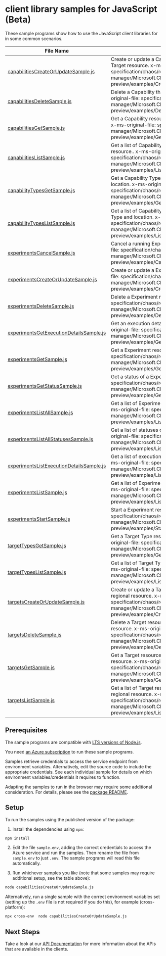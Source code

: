 # client library samples for JavaScript (Beta)

These sample programs show how to use the JavaScript client libraries for in some common scenarios.

| **File Name**                                                                     | **Description**                                                                                                                                                                                                      |
| --------------------------------------------------------------------------------- | -------------------------------------------------------------------------------------------------------------------------------------------------------------------------------------------------------------------- |
| [capabilitiesCreateOrUpdateSample.js][capabilitiescreateorupdatesample]           | Create or update a Capability resource that extends a Target resource. x-ms-original-file: specification/chaos/resource-manager/Microsoft.Chaos/preview/2022-10-01-preview/examples/CreateOrUpdateACapability.json   |
| [capabilitiesDeleteSample.js][capabilitiesdeletesample]                           | Delete a Capability that extends a Target resource. x-ms-original-file: specification/chaos/resource-manager/Microsoft.Chaos/preview/2022-10-01-preview/examples/DeleteACapability.json                              |
| [capabilitiesGetSample.js][capabilitiesgetsample]                                 | Get a Capability resource that extends a Target resource. x-ms-original-file: specification/chaos/resource-manager/Microsoft.Chaos/preview/2022-10-01-preview/examples/GetACapability.json                           |
| [capabilitiesListSample.js][capabilitieslistsample]                               | Get a list of Capability resources that extend a Target resource.. x-ms-original-file: specification/chaos/resource-manager/Microsoft.Chaos/preview/2022-10-01-preview/examples/ListCapabilities.json                |
| [capabilityTypesGetSample.js][capabilitytypesgetsample]                           | Get a Capability Type resource for given Target Type and location. x-ms-original-file: specification/chaos/resource-manager/Microsoft.Chaos/preview/2022-10-01-preview/examples/GetACapabilityType.json              |
| [capabilityTypesListSample.js][capabilitytypeslistsample]                         | Get a list of Capability Type resources for given Target Type and location. x-ms-original-file: specification/chaos/resource-manager/Microsoft.Chaos/preview/2022-10-01-preview/examples/ListCapabilityTypes.json    |
| [experimentsCancelSample.js][experimentscancelsample]                             | Cancel a running Experiment resource. x-ms-original-file: specification/chaos/resource-manager/Microsoft.Chaos/preview/2022-10-01-preview/examples/CancelAExperiment.json                                            |
| [experimentsCreateOrUpdateSample.js][experimentscreateorupdatesample]             | Create or update a Experiment resource. x-ms-original-file: specification/chaos/resource-manager/Microsoft.Chaos/preview/2022-10-01-preview/examples/CreateOrUpdateAExperiment.json                                  |
| [experimentsDeleteSample.js][experimentsdeletesample]                             | Delete a Experiment resource. x-ms-original-file: specification/chaos/resource-manager/Microsoft.Chaos/preview/2022-10-01-preview/examples/DeleteAExperiment.json                                                    |
| [experimentsGetExecutionDetailsSample.js][experimentsgetexecutiondetailssample]   | Get an execution detail of a Experiment resource. x-ms-original-file: specification/chaos/resource-manager/Microsoft.Chaos/preview/2022-10-01-preview/examples/GetAExperimentExecutionDetails.json                   |
| [experimentsGetSample.js][experimentsgetsample]                                   | Get a Experiment resource. x-ms-original-file: specification/chaos/resource-manager/Microsoft.Chaos/preview/2022-10-01-preview/examples/GetAExperiment.json                                                          |
| [experimentsGetStatusSample.js][experimentsgetstatussample]                       | Get a status of a Experiment resource. x-ms-original-file: specification/chaos/resource-manager/Microsoft.Chaos/preview/2022-10-01-preview/examples/GetAExperimentStatus.json                                        |
| [experimentsListAllSample.js][experimentslistallsample]                           | Get a list of Experiment resources in a subscription. x-ms-original-file: specification/chaos/resource-manager/Microsoft.Chaos/preview/2022-10-01-preview/examples/ListExperimentsInASubscription.json               |
| [experimentsListAllStatusesSample.js][experimentslistallstatusessample]           | Get a list of statuses of a Experiment resource. x-ms-original-file: specification/chaos/resource-manager/Microsoft.Chaos/preview/2022-10-01-preview/examples/ListExperimentStatuses.json                            |
| [experimentsListExecutionDetailsSample.js][experimentslistexecutiondetailssample] | Get a list of execution details of a Experiment resource. x-ms-original-file: specification/chaos/resource-manager/Microsoft.Chaos/preview/2022-10-01-preview/examples/ListExperimentExecutionsDetails.json          |
| [experimentsListSample.js][experimentslistsample]                                 | Get a list of Experiment resources in a resource group. x-ms-original-file: specification/chaos/resource-manager/Microsoft.Chaos/preview/2022-10-01-preview/examples/ListExperimentsInAResourceGroup.json            |
| [experimentsStartSample.js][experimentsstartsample]                               | Start a Experiment resource. x-ms-original-file: specification/chaos/resource-manager/Microsoft.Chaos/preview/2022-10-01-preview/examples/StartAExperiment.json                                                      |
| [targetTypesGetSample.js][targettypesgetsample]                                   | Get a Target Type resources for given location. x-ms-original-file: specification/chaos/resource-manager/Microsoft.Chaos/preview/2022-10-01-preview/examples/GetATargetType.json                                     |
| [targetTypesListSample.js][targettypeslistsample]                                 | Get a list of Target Type resources for given location. x-ms-original-file: specification/chaos/resource-manager/Microsoft.Chaos/preview/2022-10-01-preview/examples/ListTargetTypes.json                            |
| [targetsCreateOrUpdateSample.js][targetscreateorupdatesample]                     | Create or update a Target resource that extends a tracked regional resource. x-ms-original-file: specification/chaos/resource-manager/Microsoft.Chaos/preview/2022-10-01-preview/examples/CreateOrUpdateATarget.json |
| [targetsDeleteSample.js][targetsdeletesample]                                     | Delete a Target resource that extends a tracked regional resource. x-ms-original-file: specification/chaos/resource-manager/Microsoft.Chaos/preview/2022-10-01-preview/examples/DeleteATarget.json                   |
| [targetsGetSample.js][targetsgetsample]                                           | Get a Target resource that extends a tracked regional resource. x-ms-original-file: specification/chaos/resource-manager/Microsoft.Chaos/preview/2022-10-01-preview/examples/GetATarget.json                         |
| [targetsListSample.js][targetslistsample]                                         | Get a list of Target resources that extend a tracked regional resource. x-ms-original-file: specification/chaos/resource-manager/Microsoft.Chaos/preview/2022-10-01-preview/examples/ListTargets.json                |

## Prerequisites

The sample programs are compatible with [LTS versions of Node.js](https://github.com/nodejs/release#release-schedule).

You need [an Azure subscription][freesub] to run these sample programs.

Samples retrieve credentials to access the service endpoint from environment variables. Alternatively, edit the source code to include the appropriate credentials. See each individual sample for details on which environment variables/credentials it requires to function.

Adapting the samples to run in the browser may require some additional consideration. For details, please see the [package README][package].

## Setup

To run the samples using the published version of the package:

1. Install the dependencies using `npm`:

```bash
npm install
```

2. Edit the file `sample.env`, adding the correct credentials to access the Azure service and run the samples. Then rename the file from `sample.env` to just `.env`. The sample programs will read this file automatically.

3. Run whichever samples you like (note that some samples may require additional setup, see the table above):

```bash
node capabilitiesCreateOrUpdateSample.js
```

Alternatively, run a single sample with the correct environment variables set (setting up the `.env` file is not required if you do this), for example (cross-platform):

```bash
npx cross-env  node capabilitiesCreateOrUpdateSample.js
```

## Next Steps

Take a look at our [API Documentation][apiref] for more information about the APIs that are available in the clients.

[capabilitiescreateorupdatesample]: https://github.com/Azure/azure-sdk-for-js/blob/main/sdk/chaos/arm-chaos/samples/v1-beta/javascript/capabilitiesCreateOrUpdateSample.js
[capabilitiesdeletesample]: https://github.com/Azure/azure-sdk-for-js/blob/main/sdk/chaos/arm-chaos/samples/v1-beta/javascript/capabilitiesDeleteSample.js
[capabilitiesgetsample]: https://github.com/Azure/azure-sdk-for-js/blob/main/sdk/chaos/arm-chaos/samples/v1-beta/javascript/capabilitiesGetSample.js
[capabilitieslistsample]: https://github.com/Azure/azure-sdk-for-js/blob/main/sdk/chaos/arm-chaos/samples/v1-beta/javascript/capabilitiesListSample.js
[capabilitytypesgetsample]: https://github.com/Azure/azure-sdk-for-js/blob/main/sdk/chaos/arm-chaos/samples/v1-beta/javascript/capabilityTypesGetSample.js
[capabilitytypeslistsample]: https://github.com/Azure/azure-sdk-for-js/blob/main/sdk/chaos/arm-chaos/samples/v1-beta/javascript/capabilityTypesListSample.js
[experimentscancelsample]: https://github.com/Azure/azure-sdk-for-js/blob/main/sdk/chaos/arm-chaos/samples/v1-beta/javascript/experimentsCancelSample.js
[experimentscreateorupdatesample]: https://github.com/Azure/azure-sdk-for-js/blob/main/sdk/chaos/arm-chaos/samples/v1-beta/javascript/experimentsCreateOrUpdateSample.js
[experimentsdeletesample]: https://github.com/Azure/azure-sdk-for-js/blob/main/sdk/chaos/arm-chaos/samples/v1-beta/javascript/experimentsDeleteSample.js
[experimentsgetexecutiondetailssample]: https://github.com/Azure/azure-sdk-for-js/blob/main/sdk/chaos/arm-chaos/samples/v1-beta/javascript/experimentsGetExecutionDetailsSample.js
[experimentsgetsample]: https://github.com/Azure/azure-sdk-for-js/blob/main/sdk/chaos/arm-chaos/samples/v1-beta/javascript/experimentsGetSample.js
[experimentsgetstatussample]: https://github.com/Azure/azure-sdk-for-js/blob/main/sdk/chaos/arm-chaos/samples/v1-beta/javascript/experimentsGetStatusSample.js
[experimentslistallsample]: https://github.com/Azure/azure-sdk-for-js/blob/main/sdk/chaos/arm-chaos/samples/v1-beta/javascript/experimentsListAllSample.js
[experimentslistallstatusessample]: https://github.com/Azure/azure-sdk-for-js/blob/main/sdk/chaos/arm-chaos/samples/v1-beta/javascript/experimentsListAllStatusesSample.js
[experimentslistexecutiondetailssample]: https://github.com/Azure/azure-sdk-for-js/blob/main/sdk/chaos/arm-chaos/samples/v1-beta/javascript/experimentsListExecutionDetailsSample.js
[experimentslistsample]: https://github.com/Azure/azure-sdk-for-js/blob/main/sdk/chaos/arm-chaos/samples/v1-beta/javascript/experimentsListSample.js
[experimentsstartsample]: https://github.com/Azure/azure-sdk-for-js/blob/main/sdk/chaos/arm-chaos/samples/v1-beta/javascript/experimentsStartSample.js
[targettypesgetsample]: https://github.com/Azure/azure-sdk-for-js/blob/main/sdk/chaos/arm-chaos/samples/v1-beta/javascript/targetTypesGetSample.js
[targettypeslistsample]: https://github.com/Azure/azure-sdk-for-js/blob/main/sdk/chaos/arm-chaos/samples/v1-beta/javascript/targetTypesListSample.js
[targetscreateorupdatesample]: https://github.com/Azure/azure-sdk-for-js/blob/main/sdk/chaos/arm-chaos/samples/v1-beta/javascript/targetsCreateOrUpdateSample.js
[targetsdeletesample]: https://github.com/Azure/azure-sdk-for-js/blob/main/sdk/chaos/arm-chaos/samples/v1-beta/javascript/targetsDeleteSample.js
[targetsgetsample]: https://github.com/Azure/azure-sdk-for-js/blob/main/sdk/chaos/arm-chaos/samples/v1-beta/javascript/targetsGetSample.js
[targetslistsample]: https://github.com/Azure/azure-sdk-for-js/blob/main/sdk/chaos/arm-chaos/samples/v1-beta/javascript/targetsListSample.js
[apiref]: https://docs.microsoft.com/javascript/api/@azure/arm-chaos?view=azure-node-preview
[freesub]: https://azure.microsoft.com/free/
[package]: https://github.com/Azure/azure-sdk-for-js/tree/main/sdk/chaos/arm-chaos/README.md
